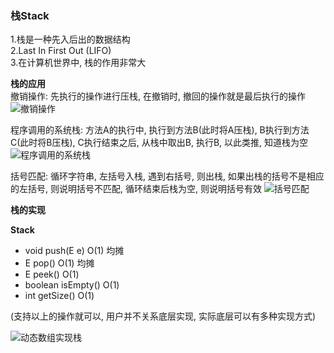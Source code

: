 ### 栈Stack
1.栈是一种先入后出的数据结构  
2.Last In First Out (LIFO)  
3.在计算机世界中, 栈的作用非常大

**栈的应用**  
撤销操作: 先执行的操作进行压栈, 在撤销时, 撤回的操作就是最后执行的操作  
![撤销操作](https://study-note-huang.oss-cn-beijing.aliyuncs.com/img/20211206224523.png)

程序调用的系统栈: 方法A的执行中, 执行到方法B(此时将A压栈), B执行到方法C(此时将B压栈), C执行结束之后, 从栈中取出B, 执行B, 以此类推, 知道栈为空  
![程序调用的系统栈](https://study-note-huang.oss-cn-beijing.aliyuncs.com/img/20211206224614.png)  

括号匹配: 循环字符串, 左括号入栈, 遇到右括号, 则出栈, 如果出栈的括号不是相应的左括号, 则说明括号不匹配, 循环结束后栈为空, 则说明括号有效
![括号匹配](https://study-note-huang.oss-cn-beijing.aliyuncs.com/img/20211206230147.png)  

**栈的实现**  

**Stack**
- void push(E e)  O(1) 均摊
- E pop()  O(1) 均摊
- E peek()  O(1)
- boolean isEmpty()  O(1)
- int getSize()  O(1)

(支持以上的操作就可以, 用户并不关系底层实现, 实际底层可以有多种实现方式)  

![动态数组实现栈](https://study-note-huang.oss-cn-beijing.aliyuncs.com/img/20211206225023.png)

